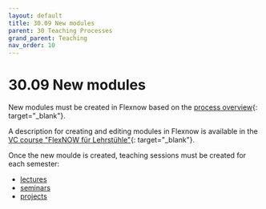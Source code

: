 ```yaml
---
layout: default
title: 30.09 New modules
parent: 30 Teaching Processes
grand_parent: Teaching
nav_order: 10
---
```


# 30.09 New modules

New modules must be created in Flexnow based on the [process overview](https://www.uni-bamberg.de/qm/prozesse-studium-und-lehre/prozessportal/){: target="_blank"}.

A description for creating and editing modules in Flexnow is available in the [VC course "FlexNOW für Lehrstühle"](https://vc.uni-bamberg.de/course/view.php?id=268){: target="_blank"}.

Once the new moulde is created, teaching sessions must be created for each semester:

- [lectures](30.10.lecture.html)
- [seminars](30.11.seminars.html)
- [projects](30.12.projects.html)
